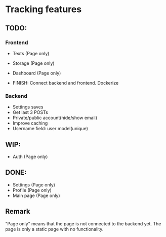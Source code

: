 # Tracking features

## TODO:

### Frontend

- Texts (Page only)
- Storage (Page only)
- Dashboard (Page only)

- FINISH: Connect backend and frontend. Dockerize

### Backend

- Settings saves
- Get last 3 POSTs
- Private/public account(hide/show email)
- Improve caching
- Username field: user model(unique)

## WIP:

- Auth (Page only)

## DONE:

- Settings (Page only)
- Profile (Page only)
- Main page (Page only)

## Remark

"Page only" means that the page is not connected to the backend yet. The page is only a static page with no functionality.
